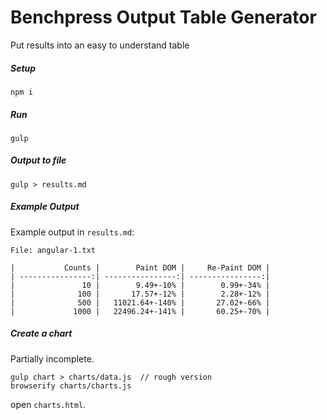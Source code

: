 # Benchpress Output Table Generator

Put results into an easy to understand table

##### Setup

    npm i
    
##### Run

    gulp
 
##### Output to file
 
    gulp > results.md
 
##### Example Output

Example output in `results.md`:

    File: angular-1.txt

    |           Counts |        Paint DOM |     Re-Paint DOM |
    | ----------------:| ----------------:| ----------------:|
    |               10 |        9.49+-10% |        0.99+-34% |
    |              100 |       17.57+-12% |        2.28+-12% |
    |              500 |   11021.64+-140% |       27.02+-66% |
    |             1000 |   22496.24+-141% |       60.25+-70% |

##### Create a chart

Partially incomplete.

    gulp chart > charts/data.js  // rough version
    browserify charts/charts.js
    
open `charts.html`.
    

      